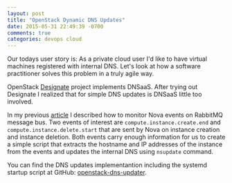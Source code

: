 ```yaml
---
layout: post
title: "OpenStack Dynamic DNS Updates"
date: 2015-05-31 22:49:39 -0700
comments: true
categories: devops cloud
---
```


Our todays user story is: As a private cloud user I'd like to have virtual machines registered with internal DNS. Let's look at how a software practitioner solves this problem in a truly agile way.

<!-- more -->

OpenStack [Designate](https://wiki.openstack.org/wiki/Designate "Designate") project implements DNSaaS. After trying out Designate I realized that for simple DNS updates is DNSaaS little too involved.

In my previous [article](/blog/2015/05/25/openstack-nova-notifications-subscriber "OpenStack Nova Notifications Subscriber") I described how to monitor Nova events on RabbitMQ message bus. Two events of interest are `compute.instance.create.end` and `compute.instance.delete.start` that are sent by Nova on instance creation and instance deletion. Both events carry enough information for us to create a simple script that extracts the hostname and IP addresses of the instance from the events and updates the internal DNS using `nsupdate` command.

You can find the DNS updates implementantion including the systemd startup script at GitHub: [openstack-dns-updater](https://github.com/noseka1/openstack-dns-updater "openstack-dns-updater").
